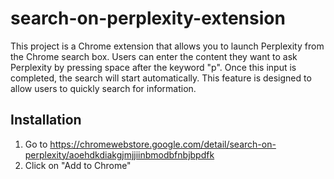 # search-on-perplexity-extension

This project is a Chrome extension that allows you to launch Perplexity from the Chrome search box. Users can enter the content they want to ask Perplexity by pressing space after the keyword "p". Once this input is completed, the search will start automatically. This feature is designed to allow users to quickly search for information.

## Installation

1. Go to https://chromewebstore.google.com/detail/search-on-perplexity/aoehdkdiakgjmjjiinbmodbfnbjbpdfk
2. Click on "Add to Chrome"
